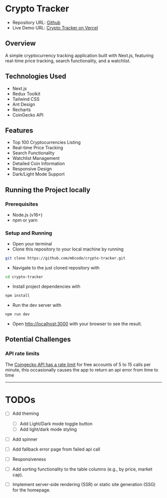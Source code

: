 # Crypto Tracker
- Repository URL: [Github](https://github.com/m6code/crypto-tracker)
- Live Demo URL: [Crypto Tracker on Vercel](https://crypto-tracker-theta-three.vercel.app/)

## Overview
A simple cryptocurrency tracking application built with Next.js, featuring real-time price tracking, search functionality, and a watchlist.

## Technologies Used
- Next.js
- Redux Toolkit
- Tailwind CSS
- Ant Design
- Recharts
- CoinGecko API

## Features
- Top 100 Cryptocurrencies Listing
- Real-time Price Tracking
- Search Functionality
- Watchlist Management
- Detailed Coin Information
- Responsive Design
- Dark/Light Mode Support


## Running the Project locally
### Prerequisites
- Node.js (v16+)
- npm or yarn

### Setup and Running 
- Open your terminal 
- Clone this repository to your local machine by running 
```sh
git clone https://github.com/m6code/crypto-tracker.git
```
- Navigate to the just cloned repository with 
```sh 
cd crypto-tracker 
```
- Install project dependencies with 
```sh 
npm install
```
- Run the dev server with 
```sh 
npm run dev 
``` 
- Open [http://localhost:3000](http://localhost:3000) with your browser to see the result.

## Potential Challenges
### API rate limits 
The [Coingecko API has a rate limit](https://support.coingecko.com/hc/en-us/articles/4538771776153-What-is-the-rate-limit-for-CoinGecko-API-public-plan) for free accounts of 5 to 15 calls per minute, this occasionally causes the app to return an api error from time to time

---


# TODOs
- [ ] Add theming
    - [ ] Add Light/Dark mode toggle button
    - [ ] Add light/dark mode styling
- [ ] Add spinner
- [ ] Add fallback error page from failed api call
- [ ] Responsiveness
- [ ] Add sorting functionality to the table columns (e.g., by price, market cap).
- [ ]  Implement server-side rendering (SSR) or static site generation (SSG) for the homepage.

